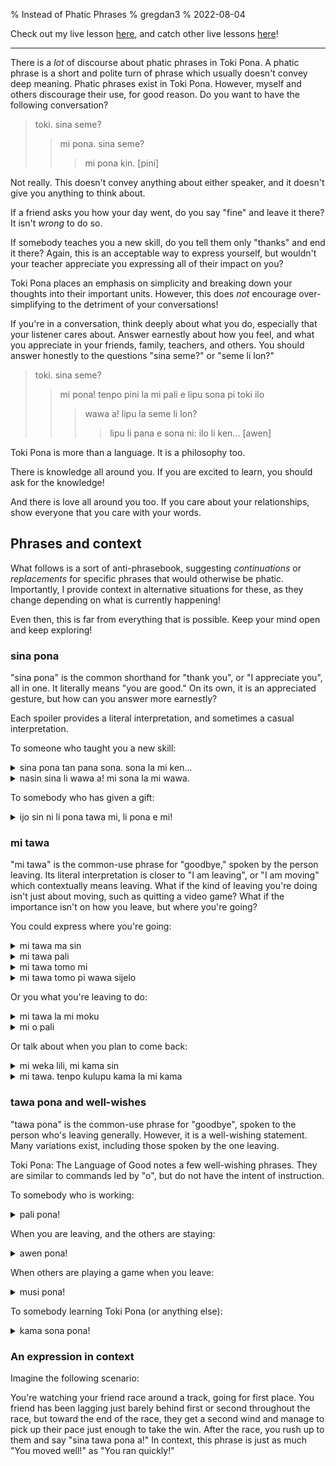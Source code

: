 % Instead of Phatic Phrases
% gregdan3
% 2022-08-04

Check out my live lesson [here](https://youtu.be/WKN1YRZDuTA), and catch other live lessons [here](https://discord.com/invite/acN3PD5y7M)!

---

There is a _lot_ of discourse about phatic phrases in Toki Pona. A phatic
phrase is a short and polite turn of phrase which usually doesn't convey deep
meaning. Phatic phrases exist in Toki Pona. However,
myself and others discourage their use, for good reason. Do you want to have
the following conversation?

> toki. sina seme?
>
> > mi pona. sina seme?
> >
> > > mi pona kin. [pini]

Not really. This doesn't convey anything about either speaker, and it doesn't
give you anything to think about.

If a friend asks you how your day went, do you say "fine" and leave it there? It isn't _wrong_ to do so.

If somebody teaches you a new skill, do you tell them only "thanks" and end
it there? Again, this is an acceptable way to express yourself, but wouldn't your teacher appreciate you expressing all of their impact on you?

Toki Pona places an emphasis on simplicity and breaking down your thoughts into
their important units. However, this does _not_ encourage over-simplifying to
the detriment of your conversations!

If you're in a conversation, think deeply about what you do, especially that your listener cares about. Answer earnestly
about how you feel, and what you appreciate in your friends, family, teachers,
and others. You should answer honestly to the questions "sina seme?" or "seme
li lon?"

> toki. sina seme?
>
> > mi pona! tenpo pini la mi pali e lipu sona pi toki ilo
> >
> > > wawa a! lipu la seme li lon?
> > >
> > > > lipu li pana e sona ni: ilo li ken... [awen]

Toki Pona is more than a language. It is a philosophy too.

There is knowledge all around you. If you are excited to learn, you should ask
for the knowledge!

And there is love all around you too. If you care about your relationships, show everyone that you care with your words.

## Phrases and context

What follows is a sort of anti-phrasebook, suggesting _continuations_ or
_replacements_ for specific phrases that would otherwise be phatic.
Importantly, I provide context in alternative situations for these, as
they change depending on what is currently happening!

Even then, this is far from everything that is possible. Keep your mind open and keep exploring!

### sina pona

"sina pona" is the common shorthand for "thank you", or "I appreciate you", all
in one. It literally means "you are good." On its own, it is an appreciated
gesture, but how can you answer more earnestly?

Each spoiler provides a literal interpretation, and sometimes a casual interpretation.

To someone who taught you a new skill:

<details><summary> sina pona tan pana sona. sona la mi ken... </summary>
You are good because of knowledge-giving. In the context of knowledge, I am able to ...

I appreciate your teaching! It has taught me to...

</details>

<details><summary> nasin sina li wawa a! mi sona la mi wawa. </summary>
Your method is powerful! If I understand, I am powerful.

The process you described is very effective! My understanding of it has helped me greatly.

</details>

To somebody who has given a gift:

<details><summary> ijo sin ni li pona tawa mi, li pona e mi! </summary>
This new thing is good to me, and helped me!

This gift is fantastic for me, and made me feel better!

</details>

### mi tawa

"mi tawa" is the common-use phrase for "goodbye," spoken by the person
leaving. Its literal interpretation is closer to "I am leaving", or "I am
moving" which contextually means leaving. What if the kind of leaving
you're doing isn't just about moving, such as quitting a video game? What if the importance isn't on how you leave, but where you're going?

You could express where you're going:

<details><summary> mi tawa ma sin </summary>
I go to a new place.

I am leaving for somewhere new!

</details>

<details><summary> mi tawa pali </summary>
I am going to work.
</details>

<details><summary> mi tawa tomo mi</summary>
I'm going to my home.
</details>

<details><summary> mi tawa tomo pi wawa sijelo </summary>
I am going to a body-power building.

I am going to the gym!

</details>

Or you what you're leaving to do:

<details><summary> mi tawa la mi moku </summary>
When I leave, I eat.

I'm leaving for dinner!

</details>

<details><summary> mi o pali </summary>
I must work.

I have to do my job.

</details>

Or talk about when you plan to come back:

<details><summary> mi weka lili, mi kama sin </summary>
I go away a little bit, and arrive again

I'm leaving for a short time, and I will come back!

</details>

<details><summary> mi tawa. tenpo kulupu kama la mi kama </summary>
I'm going. At an arriving group time, I'll arrive.

I'm leaving. I'm coming to the next meetup!

</details>

### tawa pona and well-wishes

"tawa pona" is the common-use phrase for "goodbye", spoken to the person who's
leaving generally. However, it is a well-wishing statement. Many variations exist, including those spoken by the one leaving.

Toki Pona: The Language of Good notes a few well-wishing phrases. They are similar to commands led by "o", but do not have the intent of instruction.

To somebody who is working:

<details><summary> pali pona! </summary>
Have a good time at work!
</details>

When you are leaving, and the others are staying:

<details><summary> awen pona! </summary>
While you're staying, have a good time!
</details>

When others are playing a game when you leave:

<details><summary> musi pona! </summary>
Have fun!
</details>

To somebody learning Toki Pona (or anything else):

<details><summary> kama sona pona! </summary>
Learn well!
</details>

### An expression in context

Imagine the following scenario:

You're watching your friend race around a track, going for first place.
You friend has been lagging just barely behind first or second throughout the race, but toward the end of the race, they get a second wind and manage to pick up their pace just enough to take the win.
After the race, you rush up to them and say "sina tawa pona a!"
In context, this phrase is just as much "You moved well!" as "You ran quickly!"

